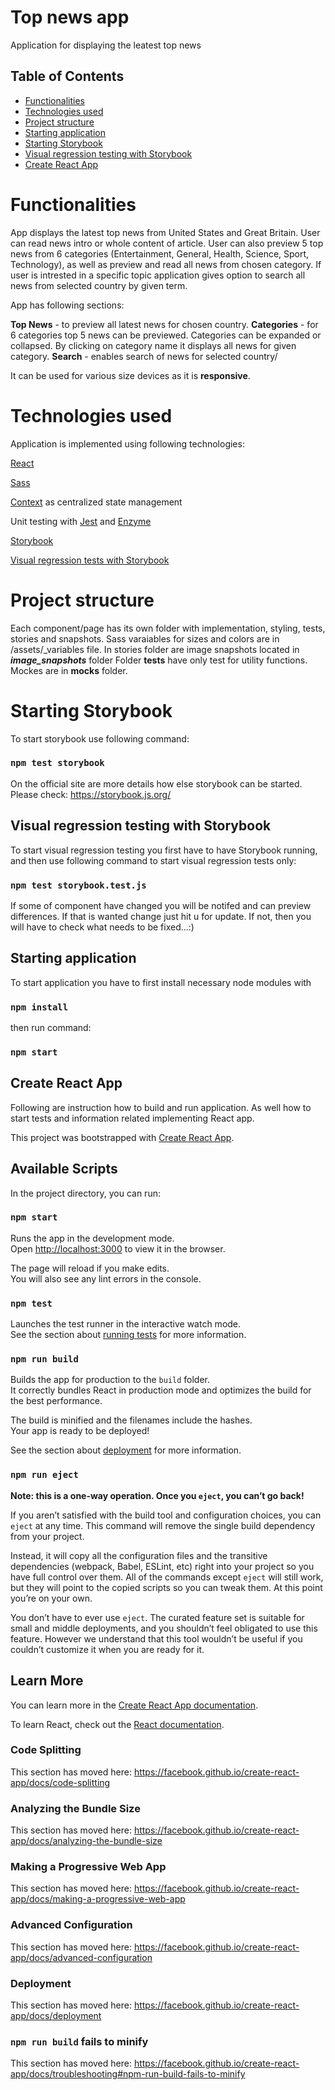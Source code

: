 # Top news app

Application for displaying the leatest top news

## Table of Contents

  - [Functionalities](#functionalities)
  - [Technologies used](#technologies-used)
  - [Project structure](#project-structure)
  - [Starting application](#starting-application)
  - [Starting Storybook ](#starting-storybook )
  - [Visual regression testing with Storybook](#visual-regression-testing-with-storybook)
  - [Create React App](#create-react-app)

# Functionalities

App displays the latest top news from United States and Great Britain. User can read news intro or whole content of article.
User can also preview 5 top news from 6 categories (Entertainment, General, Health, Science, Sport, Technology), as well as
preview and read all news from chosen category.
If user is intrested in a specific topic application gives option to search all news from selected country by given term.

App has following sections:

 __Top News__ - to preview all latest news for chosen country.
 __Categories__ - for 6 categories top 5 news can be previewed. Categories can be expanded or collapsed. By clicking on 
             category name it displays all news for given category.
 __Search__ - enables search of news for selected country/

It can be used for various size devices as it is __responsive__.

# Technologies used

Application is implemented using following technologies:

[React](https://reactjs.org/)

[Sass](https://sass-lang.com/install)

[Context](https://reactjs.org/docs/context.html) as centralized state management

Unit testing with [Jest](https://jestjs.io/docs/en/tutorial-react) and [Enzyme](https://enzymejs.github.io/enzyme/)

[Storybook](https://storybook.js.org/)

[Visual regression tests with Storybook](https://storybook.js.org/docs/react/workflows/visual-testing)

# Project structure

Each component/page has its own folder with implementation, styling, tests, stories and snapshots.
Sass varaiables for sizes and colors are in /assets/_variables file.
In stories folder are image snapshots located in ___image_snapshots___ folder
Folder ____tests____ have only test for utility functions.
Mockes are in __mocks__ folder.

# Starting Storybook 
   
To start storybook use following command:

### `npm test storybook`

On the official site are more details how else storybook can be started. Please check: https://storybook.js.org/

## Visual regression testing with Storybook

To start visual regression testing you first have to have Storybook running, and then use following command 
to start visual regression tests only:

### `npm test storybook.test.js`

If some of component have changed you will be notifed and can preview differences. If that is wanted change just 
hit u for update. If not, then you will have to check what needs to be fixed...:)

## Starting application

To start application you have to first install necessary node modules with
### `npm install`
then run command:
### `npm start`


## Create React App

Following are instruction how to build and run application. As well how to start tests and information related implementing
React app.

This project was bootstrapped with [Create React App](https://github.com/facebook/create-react-app).

## Available Scripts

In the project directory, you can run:

### `npm start`

Runs the app in the development mode.<br />
Open [http://localhost:3000](http://localhost:3000) to view it in the browser.

The page will reload if you make edits.<br />
You will also see any lint errors in the console.

### `npm test`

Launches the test runner in the interactive watch mode.<br />
See the section about [running tests](https://facebook.github.io/create-react-app/docs/running-tests) for more information.

### `npm run build`

Builds the app for production to the `build` folder.<br />
It correctly bundles React in production mode and optimizes the build for the best performance.

The build is minified and the filenames include the hashes.<br />
Your app is ready to be deployed!

See the section about [deployment](https://facebook.github.io/create-react-app/docs/deployment) for more information.

### `npm run eject`

**Note: this is a one-way operation. Once you `eject`, you can’t go back!**

If you aren’t satisfied with the build tool and configuration choices, you can `eject` at any time. This command will remove the single build dependency from your project.

Instead, it will copy all the configuration files and the transitive dependencies (webpack, Babel, ESLint, etc) right into your project so you have full control over them. All of the commands except `eject` will still work, but they will point to the copied scripts so you can tweak them. At this point you’re on your own.

You don’t have to ever use `eject`. The curated feature set is suitable for small and middle deployments, and you shouldn’t feel obligated to use this feature. However we understand that this tool wouldn’t be useful if you couldn’t customize it when you are ready for it.

## Learn More

You can learn more in the [Create React App documentation](https://facebook.github.io/create-react-app/docs/getting-started).

To learn React, check out the [React documentation](https://reactjs.org/).

### Code Splitting

This section has moved here: https://facebook.github.io/create-react-app/docs/code-splitting

### Analyzing the Bundle Size

This section has moved here: https://facebook.github.io/create-react-app/docs/analyzing-the-bundle-size

### Making a Progressive Web App

This section has moved here: https://facebook.github.io/create-react-app/docs/making-a-progressive-web-app

### Advanced Configuration

This section has moved here: https://facebook.github.io/create-react-app/docs/advanced-configuration

### Deployment

This section has moved here: https://facebook.github.io/create-react-app/docs/deployment

### `npm run build` fails to minify

This section has moved here: https://facebook.github.io/create-react-app/docs/troubleshooting#npm-run-build-fails-to-minify
